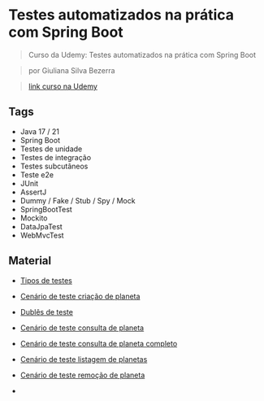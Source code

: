 # Testes automatizados na prática com Spring Boot

> Curso da Udemy: Testes automatizados na prática com Spring Boot

> por Giuliana Silva Bezerra

> [link curso na Udemy](https://www.udemy.com/course/testes-automatizados-na-pratica-com-spring-boot/)

## Tags

- Java 17 / 21
- Spring Boot
- Testes de unidade
- Testes de integração
- Testes subcutâneos
- Teste e2e
- JUnit
- AssertJ
- Dummy / Fake / Stub / Spy / Mock
- SpringBootTest
- Mockito
- DataJpaTest
- WebMvcTest

## Material

- [Tipos de testes](https://whimsical.com/tipos-de-teste-automatizado-XkSqgpqWZwnPaF1Kgz1maB)

- [Cenário de teste criação de planeta](files/Cenarios-de-Teste-Cadastro-de-Planeta.png)

- [Dublês de teste](https://whimsical.com/dubles-de-teste-BnVqRZNUeHWpCV3FKzXsgt)

- [Cenário de teste consulta de planeta](files/Cenários-de-Teste-Consulta-de-Planeta.png)

- [Cenário de teste consulta de planeta completo](files/Cenarios-de-Teste-Consulta-de-Planeta-Completo.png)

- [Cenário de teste listagem de planetas](files/Cenarios-de-Teste-Listagem-de-Planetas.png)

- [Cenário de teste remoção de planeta](files/Cenarios-de-Teste-Remocao-de-Planeta.png)

-
